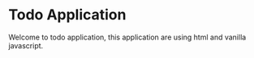 # Todo Application

Welcome to todo application, this application are using html and vanilla javascript.
